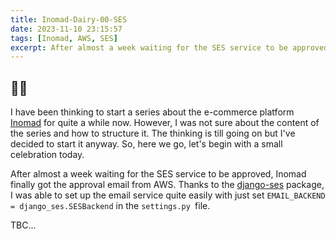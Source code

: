 ```yaml
---
title: Inomad-Dairy-00-SES
date: 2023-11-10 23:15:57
tags: [Inomad, AWS, SES]
excerpt: After almost a week waiting for the SES service to be approved, Inomad finally got the approval email from AWS...
---
```


## 🥳🎊

I have been thinking to start a series about the e-commerce platform [Inomad](https://github.com/Dogecat0/inomad-demo) for quite a while now. However, I was not sure about the content of the series and how to structure it. The thinking is till going on but I've decided to start it anyway. So, here we go, let's begin with a small celebration today.

After almost a week waiting for the SES service to be approved, Inomad finally got the approval email from AWS. Thanks to the [django-ses](https://github.com/django-ses/django-ses) package, I was able to set up the email service quite easily with just set `EMAIL_BACKEND = django_ses.SESBackend` in the `settings.py `file.

TBC...